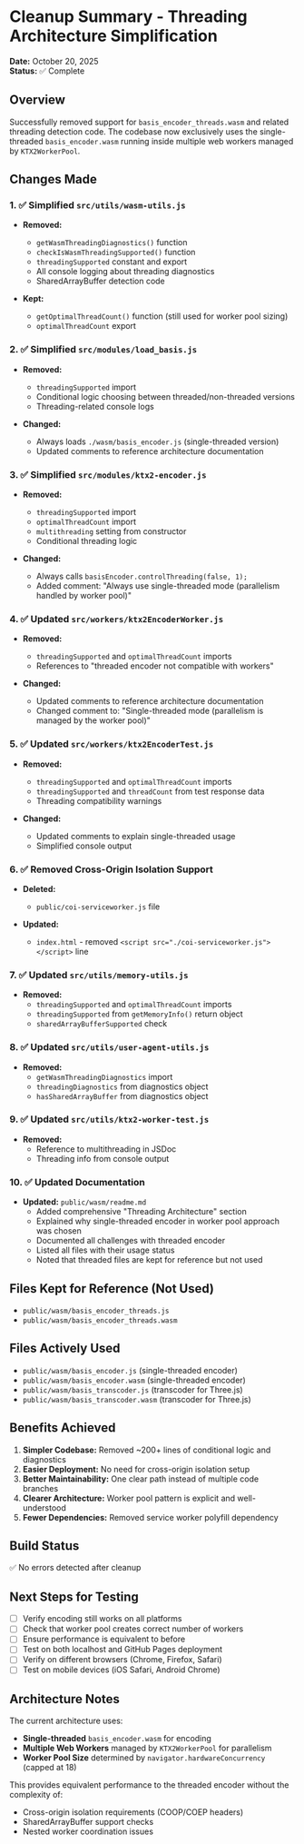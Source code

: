# Cleanup Summary - Threading Architecture Simplification

**Date:** October 20, 2025  
**Status:** ✅ Complete

## Overview

Successfully removed support for `basis_encoder_threads.wasm` and related threading detection code. The codebase now exclusively uses the single-threaded `basis_encoder.wasm` running inside multiple web workers managed by `KTX2WorkerPool`.

## Changes Made

### 1. ✅ Simplified `src/utils/wasm-utils.js`
- **Removed:**
  - `getWasmThreadingDiagnostics()` function
  - `checkIsWasmThreadingSupported()` function
  - `threadingSupported` constant and export
  - All console logging about threading diagnostics
  - SharedArrayBuffer detection code

- **Kept:**
  - `getOptimalThreadCount()` function (still used for worker pool sizing)
  - `optimalThreadCount` export

### 2. ✅ Simplified `src/modules/load_basis.js`
- **Removed:**
  - `threadingSupported` import
  - Conditional logic choosing between threaded/non-threaded versions
  - Threading-related console logs

- **Changed:**
  - Always loads `./wasm/basis_encoder.js` (single-threaded version)
  - Updated comments to reference architecture documentation

### 3. ✅ Simplified `src/modules/ktx2-encoder.js`
- **Removed:**
  - `threadingSupported` import
  - `optimalThreadCount` import
  - `multithreading` setting from constructor
  - Conditional threading logic

- **Changed:**
  - Always calls `basisEncoder.controlThreading(false, 1);`
  - Added comment: "Always use single-threaded mode (parallelism handled by worker pool)"

### 4. ✅ Updated `src/workers/ktx2EncoderWorker.js`
- **Removed:**
  - `threadingSupported` and `optimalThreadCount` imports
  - References to "threaded encoder not compatible with workers"

- **Changed:**
  - Updated comments to reference architecture documentation
  - Changed comment to: "Single-threaded mode (parallelism is managed by the worker pool)"

### 5. ✅ Updated `src/workers/ktx2EncoderTest.js`
- **Removed:**
  - `threadingSupported` and `optimalThreadCount` imports
  - `threadingSupported` and `threadCount` from test response data
  - Threading compatibility warnings

- **Changed:**
  - Updated comments to explain single-threaded usage
  - Simplified console output

### 6. ✅ Removed Cross-Origin Isolation Support
- **Deleted:**
  - `public/coi-serviceworker.js` file

- **Updated:**
  - `index.html` - removed `<script src="./coi-serviceworker.js"></script>` line

### 7. ✅ Updated `src/utils/memory-utils.js`
- **Removed:**
  - `threadingSupported` and `optimalThreadCount` imports
  - `threadingSupported` from `getMemoryInfo()` return object
  - `sharedArrayBufferSupported` check

### 8. ✅ Updated `src/utils/user-agent-utils.js`
- **Removed:**
  - `getWasmThreadingDiagnostics` import
  - `threadingDiagnostics` from diagnostics object
  - `hasSharedArrayBuffer` from diagnostics object

### 9. ✅ Updated `src/utils/ktx2-worker-test.js`
- **Removed:**
  - Reference to multithreading in JSDoc
  - Threading info from console output

### 10. ✅ Updated Documentation
- **Updated:** `public/wasm/readme.md`
  - Added comprehensive "Threading Architecture" section
  - Explained why single-threaded encoder in worker pool approach was chosen
  - Documented all challenges with threaded encoder
  - Listed all files with their usage status
  - Noted that threaded files are kept for reference but not used

## Files Kept for Reference (Not Used)
- `public/wasm/basis_encoder_threads.js`
- `public/wasm/basis_encoder_threads.wasm`

## Files Actively Used
- `public/wasm/basis_encoder.js` (single-threaded encoder)
- `public/wasm/basis_encoder.wasm` (single-threaded encoder)
- `public/wasm/basis_transcoder.js` (transcoder for Three.js)
- `public/wasm/basis_transcoder.wasm` (transcoder for Three.js)

## Benefits Achieved

1. **Simpler Codebase:** Removed ~200+ lines of conditional logic and diagnostics
2. **Easier Deployment:** No need for cross-origin isolation setup
3. **Better Maintainability:** One clear path instead of multiple code branches
4. **Clearer Architecture:** Worker pool pattern is explicit and well-understood
5. **Fewer Dependencies:** Removed service worker polyfill dependency

## Build Status
✅ No errors detected after cleanup

## Next Steps for Testing

- [ ] Verify encoding still works on all platforms
- [ ] Check that worker pool creates correct number of workers
- [ ] Ensure performance is equivalent to before
- [ ] Test on both localhost and GitHub Pages deployment
- [ ] Verify on different browsers (Chrome, Firefox, Safari)
- [ ] Test on mobile devices (iOS Safari, Android Chrome)

## Architecture Notes

The current architecture uses:
- **Single-threaded** `basis_encoder.wasm` for encoding
- **Multiple Web Workers** managed by `KTX2WorkerPool` for parallelism
- **Worker Pool Size** determined by `navigator.hardwareConcurrency` (capped at 18)

This provides equivalent performance to the threaded encoder without the complexity of:
- Cross-origin isolation requirements (COOP/COEP headers)
- SharedArrayBuffer support checks
- Nested worker coordination issues
